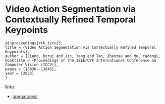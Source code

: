 # Video Action Segmentation via Contextually Refined Temporal Keypoints

```
@inproceedings{rtk_iccv23,
title = {Video Action Segmentation via Contextually Refined Temporal Keypoints},
author = {Jiang, Borui and Jin, Yang and Tan, Zhentao and Mu, Yadong},
booktitle = {Proceedings of the IEEE/CVF International Conference on Computer Vision (ICCV)},
pages = {13836--13845},
year = {2023}
}
```

links
- [openaccess](http://openaccess.thecvf.com//content/ICCV2023/html/Jiang_Video_Action_Segmentation_via_Contextually_Refined_Temporal_Keypoints_ICCV_2023_paper.html)
